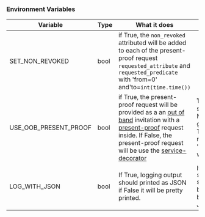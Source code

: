### Environment Variables
| Variable                 | Type | What it does                                                |NOTES|
| ------------------------ | ---- | ---------------------------------------------- |-|
| SET_NON_REVOKED          | bool | if True, the `non_revoked` attributed  will be added to each of the present-proof request `requested_attribute` and `requested_predicate` with 'from=0' and'to=`int(time.time())`||
| USE_OOB_PRESENT_PROOF    | bool | if True, the present-proof request will be provided as a an [out of band](https://github.com/hyperledger/aries-rfcs/tree/main/features/0434-outofband) invitation with a [present-proof](https://github.com/hyperledger/aries-rfcs/tree/main/features/0037-present-proof) request inside. If False, the present-proof request will be use the [service-decorator](https://github.com/hyperledger/aries-rfcs/tree/main/features/0056-service-decorator)|**TRUE:** BC Wallet supports our OOB Message with a minor glitch, BiFold, Lissi, Trinsic, and Estatus all read the QR code as 'Invalid' **FALSE:** Works with|
| LOG_WITH_JSON          | bool | If True, logging output should printed as JSON if False it will be pretty printed.| If not set `structlog.use_json_logs` seen in [logconf.json](../oidc-controller/api/logconf.json) will be used. Default behavior will print as JSON. |
